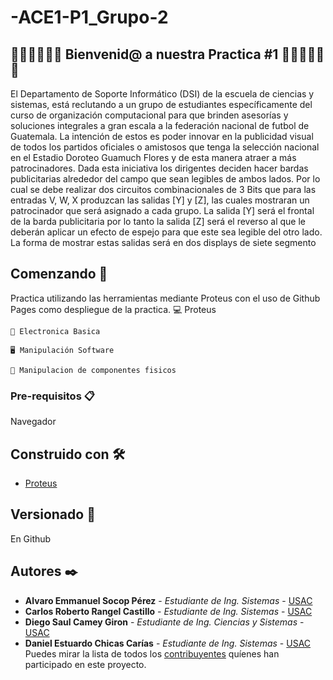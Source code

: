 # -ACE1-P1_Grupo-2

## 🥇🥇🥇🤗🤗🤗  Bienvenid@ a nuestra Practica #1  🤗🤗🤗🥇🥇🥇
El Departamento de Soporte Informático (DSI) de la escuela de ciencias y sistemas, está reclutando a
un grupo de estudiantes específicamente del curso de organización computacional para que brinden
asesorías y soluciones integrales a gran escala a la federación nacional de futbol de Guatemala. La
intención de estos es poder innovar en la publicidad visual de todos los partidos oficiales o amistosos
que tenga la selección nacional en el Estadio Doroteo Guamuch Flores y de esta manera atraer a más
patrocinadores.
Dada esta iniciativa los dirigentes deciden hacer bardas publicitarias alrededor del campo que sean
legibles de ambos lados.
Por lo cual se debe realizar dos circuitos combinacionales de 3 Bits que para las entradas V, W, X
produzcan las salidas [Y] y [Z], las cuales mostraran un patrocinador que será asignado a cada grupo.
La salida [Y] será el frontal de la barda publicitaria por lo tanto la salida [Z] será el reverso al que le
deberán aplicar un efecto de espejo para que este sea legible del otro lado.
La forma de mostrar estas salidas será en dos displays de siete segmento
## Comenzando 🚀

Practica utilizando las herramientas mediante Proteus con el uso de Github Pages como despliegue de la practica.
    💻 Proteus
    
    🔌 Electronica Basica 
    
    🖥 Manipulación Software
    
    🎇 Manipulacion de componentes fisicos

### Pre-requisitos 📋

Navegador


## Construido con 🛠️

* [Proteus](https://store.steampowered.com/app/219680/Proteus/?l=spanish) 

## Versionado 📌
En Github 

## Autores ✒️

* **Alvaro Emmanuel Socop Pérez** - *Estudiante de Ing. Sistemas* - [USAC](https://github.com/Alvaro-SP)
* **Carlos Roberto Rangel Castillo** - *Estudiante de Ing. Sistemas* - [USAC]()
* **Diego Saul Camey Giron** - *Estudiante de Ing. Ciencias y Sistemas* - [USAC](https://github.com)
* **Daniel Estuardo Chicas Carías** - *Estudiante de Ing. Sistemas* - [USAC](https://github.com)
Puedes mirar la lista de todos los [contribuyentes](https://github.com/your/project/contributors) quíenes han participado en este proyecto. 
